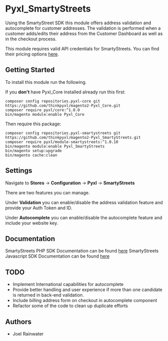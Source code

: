 # Pyxl_SmartyStreets
Using the SmartyStreet SDK this module offers address validation and autocomplete for customer addresses. 
The validation is performed when a customer adds/edits their address from the Customer Dashboard
as well as in the checkout process.

This module requires valid API credentials for SmartyStreets. 
You can find their pricing options [here](https://smartystreets.com/pricing).  

## Getting Started
To install this module run the following.

If you **don't** have Pyxl_Core installed already run this first:

    composer config repositories.pyxl-core git https://github.com/thinkpyxl/magento2-Pyxl_Core.git
    composer require pyxl/core:^1.0.0
    bin/magento module:enable Pyxl_Core
    
Then require this package:

    composer config repositories.pyxl-smartystreets git https://github.com/thinkpyxl/magento2-Pyxl_SmartyStreets.git
    composer require pyxl/module-smartystreets:^1.0.10
    bin/magento module:enable Pyxl_SmartyStreets
    bin/magento setup:upgrade
    bin/magento cache:clean 
    
    
## Settings  
Navigate to **Stores** -> **Configuration** -> **Pyxl** ->  **SmartyStreets**

There are two features you can manage. 

Under **Validation** you can enable/disable the address validation feature and provide your Auth Token and ID.

Under **Autocomplete** you can enable/disable the autocomplete feature and include your website key. 

## Documentation
SmartyStreets PHP SDK Documentation can be found [here](https://smartystreets.com/docs/sdk/php)
SmartyStreets Javascript SDK Documentation can be found [here](https://smartystreets.com/docs/sdk/javascript)

## TODO
* Implement International capabilities for autocomplete
* Provide better handling and user experience if more than one candidate is returned in back-end validation.
* Include billing address form on checkout in autocomplete component
* Refactor some of the code to clean up duplicate efforts  

## Authors
* Joel Rainwater
